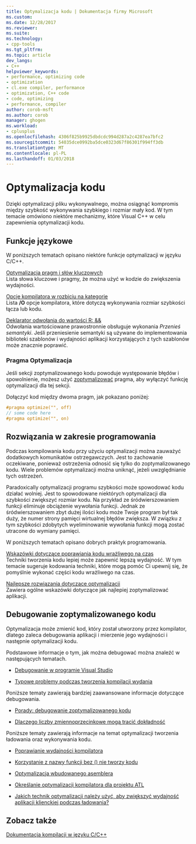 ```yaml
---
title: Optymalizacja kodu | Dokumentacja firmy Microsoft
ms.custom: 
ms.date: 12/28/2017
ms.reviewer: 
ms.suite: 
ms.technology:
- cpp-tools
ms.tgt_pltfrm: 
ms.topic: article
dev_langs:
- C++
helpviewer_keywords:
- performance, optimizing code
- optimization
- cl.exe compiler, performance
- optimization, C++ code
- code, optimizing
- performance, compiler
author: corob-msft
ms.author: corob
manager: ghogen
ms.workload:
- cplusplus
ms.openlocfilehash: 4306f825b9925dbdcdc994d287a2c4287ea7bfc2
ms.sourcegitcommit: 54035dce0992ba5dce0323d67f86301f994ff3db
ms.translationtype: MT
ms.contentlocale: pl-PL
ms.lasthandoff: 01/03/2018
---
```

# <a name="optimizing-your-code"></a>Optymalizacja kodu

Dzięki optymalizacji pliku wykonywalnego, można osiągnąć kompromis między szybkość wykonywania szybkiego i rozmiar mały kod. W tym temacie omówiono niektóre mechanizmy, które Visual C++ w celu zapewnienia optymalizacji kodu.

## <a name="language-features"></a>Funkcje językowe

W poniższych tematach opisano niektóre funkcje optymalizacji w języku C/C++.

[Optymalizacja pragm i słów kluczowych](../../build/reference/optimization-pragmas-and-keywords.md)  
Lista słowa kluczowe i pragmy, że można użyć w kodzie do zwiększenia wydajności.

[Opcje kompilatora w rozbiciu na kategorie](../../build/reference/compiler-options-listed-by-category.md)  
Lista **/O** opcje kompilatora, które dotyczą wykonywania rozmiar szybkości łącza lub kodu.

[Deklarator odwołania do wartości R: &&](../../cpp/rvalue-reference-declarator-amp-amp.md)  
Odwołania wartościowane prawostronnie obsługuje wykonania *Przenieś semantyki*. Jeśli przeniesienie semantyki są używane do implementowania biblioteki szablonów i wydajności aplikacji korzystających z tych szablonów może znacznie poprawić.

### <a name="the-optimize-pragma"></a>Pragma Optymalizacja

Jeśli sekcji zoptymalizowanego kodu powoduje występowanie błędów i spowolnienie, możesz użyć [zoptymalizować](../../preprocessor/optimize.md) pragma, aby wyłączyć funkcję optymalizacji dla tej sekcji.

Dołączyć kod między dwoma pragm, jak pokazano poniżej:

```cpp
#pragma optimize("", off)
// some code here
#pragma optimize("", on)
```

## <a name="programming-practices"></a>Rozwiązania w zakresie programowania

Podczas kompilowania kodu przy użyciu optymalizacji można zauważyć dodatkowych komunikatów ostrzegawczych. Jest to zachowanie oczekiwane, ponieważ ostrzeżenia odnosić się tylko do zoptymalizowanego kodu. Wiele problemów optymalizacji można uniknąć, jeżeli uwzględnianie tych ostrzeżeń.

Paradoxically optymalizacji programu szybkości może spowodować kodu działać wolniej. Jest to spowodowane niektórych optymalizacji dla szybkości zwiększyć rozmiar kodu. Na przykład ze śródwierszowaniem funkcji eliminuje obciążenie wywołania funkcji. Jednak ze śródwierszowaniem zbyt dużej ilości kodu może Twoje program był tak duży, że numer strony pamięci wirtualnej błędów zwiększa. W związku z tym szybkości zdobytych wyeliminowanie wywołania funkcji mogą zostać utracone do wymiany pamięci.

W poniższych tematach opisano dobrych praktyk programowania.

[Wskazówki dotyczące poprawiania kodu wrażliwego na czas](../../build/reference/tips-for-improving-time-critical-code.md)  
Techniki tworzenia kodu lepiej może zapewnić lepszą wydajność. W tym temacie sugeruje kodowania techniki, które mogą pomóc Ci upewnij się, że pomyślnie wykonać części kodu wrażliwego na czas.

[Najlepsze rozwiązania dotyczące optymalizacji](../../build/reference/optimization-best-practices.md)  
Zawiera ogólne wskazówki dotyczące jak najlepiej zoptymalizować aplikacji.

## <a name="debugging-optimized-code"></a>Debugowanie zoptymalizowanego kodu

Optymalizacja może zmienić kod, który został utworzony przez kompilator, dlatego zaleca debugowania aplikacji i mierzenie jego wydajności i następnie optymalizacji kodu.

Podstawowe informacje o tym, jak można debugować można znaleźć w następujących tematach.

- [Debugowanie w programie Visual Studio](/visualstudio/debugger/debugging-in-visual-studio)

- [Typowe problemy podczas tworzenia kompilacji wydania](../../build/reference/common-problems-when-creating-a-release-build.md)

Poniższe tematy zawierają bardziej zaawansowane informacje dotyczące debugowania.

- [Porady: debugowanie zoptymalizowanego kodu](/visualstudio/debugger/how-to-debug-optimized-code)

- [Dlaczego liczby zmiennoprzecinkowe mogą tracić dokładność](../../build/reference/why-floating-point-numbers-may-lose-precision.md)

Poniższe tematy zawierają informacje na temat optymalizacji tworzenia ładowania oraz wykonywania kodu.

- [Poprawianie wydajności kompilatora](../../build/reference/improving-compiler-throughput.md)

- [Korzystanie z nazwy funkcji bez () nie tworzy kodu](../../build/reference/using-function-name-without-parens-produces-no-code.md)

- [Optymalizacja wbudowanego asemblera](../../assembler/inline/optimizing-inline-assembly.md)

- [Określanie optymalizacji kompilatora dla projektu ATL](../../atl/reference/specifying-compiler-optimization-for-an-atl-project.md)

- [Jakich technik optymalizacji należy użyć, aby zwiększyć wydajność aplikacji klienckiej podczas ładowania?](../../build/dll-frequently-asked-questions.md#mfc_optimization)

## <a name="see-also"></a>Zobacz także

[Dokumentacja kompilacji w języku C/C++](../../build/reference/c-cpp-building-reference.md)  
